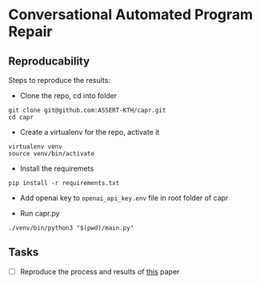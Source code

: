 # Conversational Automated Program Repair


## Reproducability

Steps to reproduce the results:

- Clone the repo, cd into folder
```
git clone git@github.com:ASSERT-KTH/capr.git
cd capr
```

- Create a virtualenv for the repo, activate it
```
virtualenv venv
source venv/bin/activate
```

- Install the requiremets
```
pip install -r requirements.txt
```

- Add openai key to `openai_api_key.env` file in root folder of capr

- Run capr.py
```
./venv/bin/python3 "$(pwd)/main.py"
```

## Tasks

- [ ] Reproduce the process and results of [this](https://docs.gitlab.com/ee/user/project/repository/web_editor.html#upload-a-file) paper
